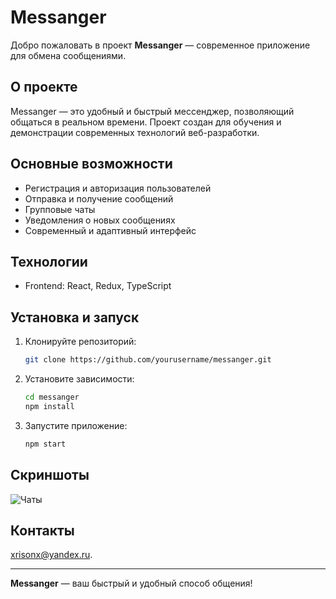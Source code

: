 # Messanger

Добро пожаловать в проект **Messanger** — современное приложение для обмена сообщениями.

## О проекте

Messanger — это удобный и быстрый мессенджер, позволяющий общаться в реальном времени. Проект создан для обучения и демонстрации современных технологий веб-разработки.

## Основные возможности

- Регистрация и авторизация пользователей
- Отправка и получение сообщений
- Групповые чаты
- Уведомления о новых сообщениях
- Современный и адаптивный интерфейс

## Технологии

- Frontend: React, Redux, TypeScript

## Установка и запуск

1. Клонируйте репозиторий:
    ```bash
    git clone https://github.com/yourusername/messanger.git
    ```
2. Установите зависимости:
    ```bash
    cd messanger
    npm install
    ```
3. Запустите приложение:
    ```bash
    npm start
    ```

## Скриншоты
![Чаты](https://github.com/xr1s0nx-wave/messanger/blob/sprint_1/screenshots/chats.png?raw=true)

## Контакты

[xrisonx@yandex.ru](mailto:xrisonx@yandex.ru).

---

**Messanger** — ваш быстрый и удобный способ общения!